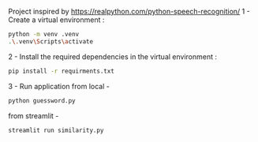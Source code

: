 Project inspired by https://realpython.com/python-speech-recognition/
1 - Create a virtual environment :
```bash
python -m venv .venv
.\.venv\Scripts\activate
```

2 - Install the required dependencies in the virtual environment :
```bash 
pip install -r requirments.txt
```

3 - Run application
from local - 
```bash
python guessword.py
```
from streamlit - 
```bash
streamlit run similarity.py
```

